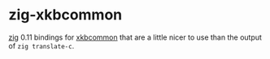 # zig-xkbcommon

[zig](https://ziglang.org/) 0.11 bindings for
[xkbcommon](https://xkbcommon.org) that are a little
nicer to use than the output of `zig translate-c`.
